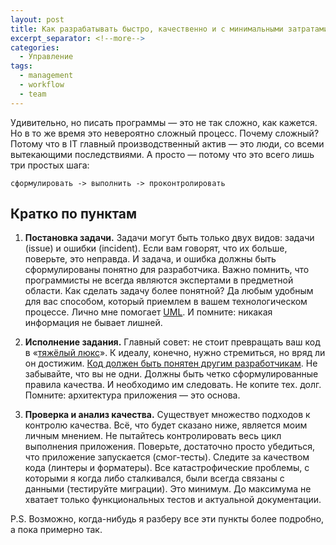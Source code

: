 ```yaml
---
layout: post
title: Как разрабатывать быстро, качественно и с минимальными затратами труда
excerpt_separator: <!--more-->
categories:
  - Управление
tags:
  - management
  - workflow
  - team
---
```


Удивительно, но писать программы — это не так сложно, как кажется. Но в то же время это невероятно сложный процесс. Почему сложный? Потому что в IT главный производственный актив — это люди, со всеми вытекающими последствиями. А просто — потому что это всего лишь три простых шага: 

<!--more-->

```
сформулировать -> выполнить -> проконтролировать
```

## Кратко по пунктам

1. __Постановка задачи.__ Задачи могут быть только двух видов: задачи (issue) и ошибки (incident). Если вам говорят, что их больше, поверьте, это неправда. И задача, и ошибка должны быть сформулированы понятно для разработчика. Важно помнить, что программисты не всегда являются экспертами в предметной области. Как сделать задачу более понятной? Да любым удобным для вас способом, который приемлем в вашем технологическом процессе. Лично мне помогает [UML](https://practicum.yandex.ru/blog/uml-diagrammy/). И помните: никакая информация не бывает лишней.

2. __Исполнение задания.__ Главный совет: не стоит превращать ваш код в «[тяжёлый люкс](https://blog.gorschal.com/pep20.html)». К идеалу, конечно, нужно стремиться, но вряд ли он достижим. [Код должен быть понятен другим разработчикам](https://blog.gorschal.com/clear-code.html). Не забывайте, что вы не одни. Должны быть четко сформулированные правила качества. И необходимо им следовать. Не копите тех. долг. Помните: архитектура приложения — это основа.

3. __Проверка и анализ качества.__ Существует множество подходов к контролю качества. Всё, что будет сказано ниже, является моим личным мнением. Не пытайтесь контролировать весь цикл выполнения приложения. Поверьте, достаточно просто убедиться, что приложение запускается (смог-тесты). Следите за качеством кода (линтеры и форматеры). Все катастрофические проблемы, с которыми я когда либо сталкивался, были всегда связаны с данными (тестируйте миграции). Это минимум. До максимума не хватает только функциональных тестов и актуальной документации.

P.S. Возможно, когда-нибудь я разберу все эти пункты более подробно, а пока примерно так.